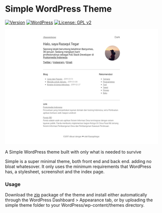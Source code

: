 
Simple WordPress Theme
====

[![Version](https://img.shields.io/badge/version-1.0-orange.svg)](https://github.com/razaqultegar/simple/releases) [![WordPress](https://img.shields.io/wordpress/v/akismet.svg)]() [![License: GPL v2](https://img.shields.io/badge/License-GPL%20v2-blue.svg)](https://github.com/razaqultegar/simple/blob/master/LICENSE)

![Screenshot](screenshot.png)

A Simple WordPress theme built with only what is needed to survive

Simple is a super minimal theme, both front end and back end. adding no bloat whatesover. It only uses the minimum requirements that WordPress has, a stylesheet, screenshot and the index page.

### Usage

Download the <a href="https://github.com/razaqultegar/simple-wordpress/releases">zip</a> package of the theme and install either automatically through the WordPress Dashboard > Appearance tab, or by uploading the simple theme folder to your WordPress/wp-content/themes directory.
